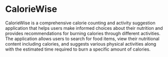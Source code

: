 # CalorieWise

CalorieWise is a comprehensive calorie counting and activity suggestion application that helps users make informed choices about their nutrition and provides recommendations for burning calories through different activities. The application allows users to search for food items, view their nutritional content including calories, and suggests various physical activities along with the estimated time required to burn a specific amount of calories.
